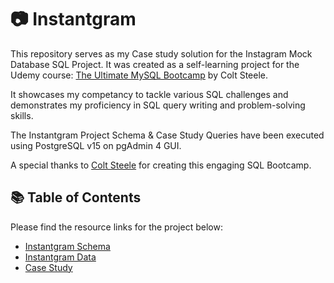 # 📷 Instantgram
This repository serves as my Case study solution for the Instagram Mock Database SQL Project.
It was created as a self-learning project for the Udemy course: [The Ultimate MySQL Bootcamp](https://www.udemy.com/course/the-ultimate-mysql-bootcamp-go-from-sql-beginner-to-expert/) by Colt Steele.

It showcases my competancy to tackle various SQL challenges and demonstrates my proficiency in SQL query writing and problem-solving skills.

The Instantgram Project Schema & Case Study Queries have been executed using PostgreSQL v15 on pgAdmin 4 GUI.

A special thanks to [Colt Steele](https://www.linkedin.com/in/coltsteele/) for creating this engaging SQL Bootcamp.

## 📚 Table of Contents
Please find the resource links for the project below:
- [Instantgram Schema](https://github.com/5ifar/Instantgram/tree/main/Instantgram%20Schema)
- [Instantgram Data](https://github.com/5ifar/Instantgram/tree/main/Instantgram%20Data)
- [Case Study](https://github.com/5ifar/Instantgram/tree/main/Case%20Study)
